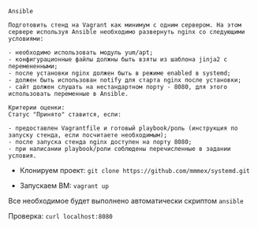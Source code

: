 ```
Ansible

Подготовить стенд на Vagrant как минимум с одним сервером. На этом сервере используя Ansible необходимо развернуть nginx со следующими условиями:

- необходимо использовать модуль yum/apt;
- конфигурационные файлы должны быть взяты из шаблона jinja2 с перемененными;
- после установки nginx должен быть в режиме enabled в systemd;
- должен быть использован notify для старта nginx после установки;
- сайт должен слушать на нестандартном порту - 8080, для этого использовать переменные в Ansible.

Критерии оценки:
Статус "Принято" ставится, если:

- предоставлен Vagrantfile и готовый playbook/роль (инструкция по запуску стенда, если посчитаете необходимым);
- после запуска стенда nginx доступен на порту 8080;
- при написании playbook/роли соблюдены перечисленные в задании условия.
```

* Клонируем проект: `git clone https://github.com/mmmex/systemd.git`

* Запускаем ВМ: `vagrant up`

Все необходимое будет выполнено автоматически скриптом `ansible`

Проверка: `curl localhost:8080`